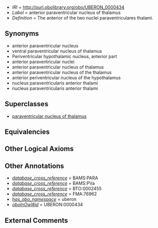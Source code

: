  * *IRI* = http://purl.obolibrary.org/obo/UBERON_0000434
 * *Label* = anterior paraventricular nucleus of thalamus
 * *Definition* = The anterior of the two nuclei paraventriculares thalami.

## Synonyms

 * anterior paraventricular nucleus
 * ventral paraventricular nucleus of thalamus
 * Periventricular hypothalamic nucleus, anterior part
 * anterior paraventricular nuclei
 * anterior paraventricular nucleus of thalamus
 * anterior paraventricular nucleus of the thalamus
 * anterior periventricular nucleus of the hypothalamus
 * nucleus paraventricularis anterior thalami
 * nucleus paraventricularis anterior thalami

## Superclasses

 * [paraventricular nucleus of thalamus](../../UBERON/20/UBERON_0001920.md)

## Equivalencies


## Other Logical Axioms


## Other Annotations

 * *[database_cross_reference](../../ef/oboInOwl#hasDbXref.md)* = BAMS:PARA
 * *[database_cross_reference](../../ef/oboInOwl#hasDbXref.md)* = BAMS:PVa
 * *[database_cross_reference](../../ef/oboInOwl#hasDbXref.md)* = BTO:0002455
 * *[database_cross_reference](../../ef/oboInOwl#hasDbXref.md)* = FMA:76962
 * *[has_obo_namespace](../../ce/oboInOwl#hasOBONamespace.md)* = uberon
 * *[oboInOwl#id](../../id/oboInOwl#id.md)* = UBERON:0000434

## External Comments

